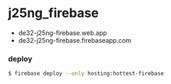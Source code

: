 # j25ng_firebase
- de32-j25ng-firebase.web.app
- de32-j25ng-firebase.firebaseapp.com

### deploy

```bash
$ firebase deploy --only hosting:hottest-firebase
```
